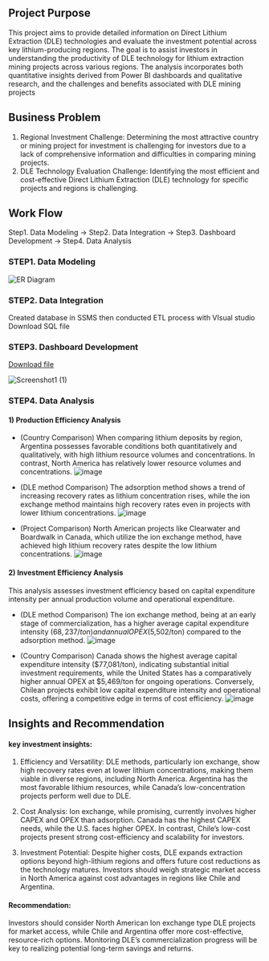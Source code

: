 ## Project Purpose
This project aims to provide detailed information on Direct Lithium Extraction (DLE) technologies and evaluate the investment potential across key lithium-producing regions. The goal is to assist investors in understanding the productivity of DLE technology for lithium extraction mining projects across various regions. 
The analysis incorporates both quantitative insights derived from Power BI dashboards and qualitative research, and the challenges and benefits associated with DLE mining projects

## Business Problem
1. Regional Investment Challenge:
   Determining the most attractive country or mining project for investment is challenging for investors due to a lack of comprehensive information and difficulties in comparing mining projects.
2. DLE Technology Evaluation Challenge:
   Identifying the most efficient and cost-effective Direct Lithium Extraction (DLE) technology for specific projects and regions is challenging.

## Work Flow
Step1. Data Modeling  →  Step2. Data Integration  →  Step3. Dashboard Development  →  Step4. Data Analysis 


### STEP1. Data Modeling
![ER Diagram](https://github.com/user-attachments/assets/3a9dc848-b148-47c0-86ab-6e750868944b)
### STEP2. Data Integration
Created database in SSMS then conducted ETL process with VIsual studio 
Download SQL file


### STEP3. Dashboard Development 
[Download file](https://github.com/leahaaa123/Portfolio-Public/blob/main/DLE%20project%20analysis%20dashboard.pbix)

![Screenshot1 (1)](https://github.com/user-attachments/assets/bf73045f-20d1-4ba2-bd7b-791cbddcf9f2)
### STEP4. Data Analysis 
#### 1) Production Efficiency Analysis
- (Country Comparison) When comparing lithium deposits by region, Argentina possesses favorable conditions both quantitatively and qualitatively, with high lithium resource volumes and concentrations. In contrast, North America has relatively lower resource volumes and concentrations.
   ![image](https://github.com/user-attachments/assets/649471cf-4952-465a-85a6-55843f9affd3)

- (DLE method Comparison) The adsorption method shows a trend of increasing recovery rates as lithium concentration rises, while the ion exchange method maintains high recovery rates even in projects with lower lithium concentrations.
   ![image](https://github.com/user-attachments/assets/3fa3d19a-524e-4ce0-b4a0-e97375341710)

- (Project Comparison)  North American projects like Clearwater and Boardwalk in Canada, which utilize the ion exchange method, have achieved high lithium recovery rates despite the low lithium concentrations.
  ![image](https://github.com/user-attachments/assets/68314b3d-b17d-42dc-a1d6-94758684e9d8)

#### 2) Investment Efficiency Analysis
This analysis assesses investment efficiency based on capital expenditure intensity per annual production volume and operational expenditure.
- (DLE method Comparison) The ion exchange method, being at an early stage of commercialization, has a higher average capital expenditure intensity ($68,237/ton) and annual OPEX ($5,502/ton) compared to the adsorption method.
 ![image](https://github.com/user-attachments/assets/f81c6b80-dbdd-4d31-9d36-2afa11ffca40)

- (Country Comparison) Canada shows the highest average capital expenditure intensity ($77,081/ton), indicating substantial initial investment requirements, while the United States has a comparatively higher annual OPEX at $5,469/ton for ongoing operations. Conversely, Chilean projects exhibit low capital expenditure intensity and operational costs, offering a competitive edge in terms of cost efficiency.
  ![image](https://github.com/user-attachments/assets/ac1dcfe9-d884-48bc-b532-336aca7f30d1)

## Insights and Recommendation

#### key investment insights:
1) Efficiency and Versatility: 
DLE methods, particularly ion exchange, show high recovery rates even at lower lithium concentrations, making them viable in diverse regions, including North America. Argentina has the most favorable lithium resources, while Canada’s low-concentration projects perform well due to DLE.

3) Cost Analysis: 
Ion exchange, while promising, currently involves higher CAPEX and OPEX than adsorption. Canada has the highest CAPEX needs, while the U.S. faces higher OPEX. In contrast, Chile’s low-cost projects present strong cost-efficiency and scalability for investors.
4) Investment Potential: 
Despite higher costs, DLE expands extraction options beyond high-lithium regions and offers future cost reductions as the technology matures. Investors should weigh strategic market access in North America against cost advantages in regions like Chile and Argentina.
#### Recommendation: 
Investors should consider North American Ion exchange type DLE projects for market access, while Chile and Argentina offer more cost-effective, resource-rich options. Monitoring DLE’s commercialization progress will be key to realizing potential long-term savings and returns.
